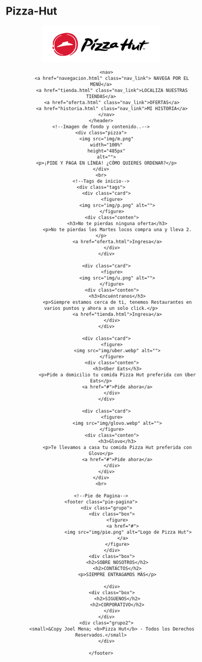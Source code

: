 # Pizza-Hut

<!DOCTYPE html>
<html lang="en">
<head>
    <meta charset="UTF-8">
    <meta http-equiv="X-UA-Compatible" content="IE=edge">
    <meta name="viewport" content="width=device-width, initial-scale=1.0">
    <style></style>
    <title>Pizzahot</title>
    <link rel="stylesheet" type="text/css" href="sty.css">

</head>
<!--Menu-->
<body>
    <header>
        <a href="inicio.html" class="logo">
            <img src="img/hot.png" alt="">
        </a>

        <nav>
            <a href="navegacion.html" class="nav_link"> NAVEGA POR EL MENÚ</a>
            <a href="tienda.html" class="nav_link">LOCALIZA NUESTRAS TIENDAS</a>
            <a href="oferta.html" class="nav_link">OFERTAS</a>
            <a href="historia.html" class="nav_link">MI HISTORIA</a>
        </nav>
    </header>
    <!--Imagen de fondo y contenido..-->
    <div class="pizza">
        <img src="img/m.png"
        width="100%"
        height="485px"
        alt="">
        <p>¡PIDE Y PAGA EN LÍNEA! ¿CÓMO QUIERES ORDENAR?</p>
    </div>
    <br>
    <!--Tags de inicio-->
    <div class="tags">
        <div class="card">
            <figure>
                <img src="img/p.png" alt="">
            </figure>
            <div class="conten">
                <h3>No te pierdas ninguna oferta</h3>
                <p>No te pierdas los Martes locos compra una y lleva 2.</p>
                <a href="oferta.html">Ingresa</a>
            </div>
        </div>

        <div class="card">
            <figure>
                <img src="img/u.png" alt="">
            </figure>
            <div class="conten">
                <h3>Encuéntranos</h3>
                <p>Siempre estamos cerca de ti, tenemos Restaurantes en varios puntos y ahora a un solo click.</p>
                <a href="tienda.html">Ingresa</a>
            </div>
        </div>

        <div class="card">
            <figure>
                <img src="img/uber.webp" alt="">
            </figure>
            <div class="conten">
                <h3>Uber Eats</h3>
                <p>Pide a domicilio tu comida Pizza Hut preferida con Uber Eats</p>
                <a href="#">Pide ahora</a>
            </div>
        </div>

        <div class="card">
            <figure>
                <img src="img/glovo.webp" alt="">
            </figure>
            <div class="conten">
                <h3>Glovo</h3>
                <p>Te llevamos a casa tu comida Pizza Hut preferida con Glovo</p>
                <a href="#">Pide ahora</a>
            </div>
        </div>
    </div>
    <br>

    <!--Pie de Pagina-->
    <footer class="pie-pagina">
        <div class="grupo">
            <div class="box">
                <figure>
                    <a href="#">
                        <img src="img/pie.png" alt="Logo de Pizza Hut">
                    </a>
                </figure>
            </div>
            <div class="box">
                <h2>SOBRE NOSOTROS</h2>
                <h2>CONTÁCTOS</h2>
                <p>SIEMPRE ENTRAGAMOS MÁS</p>

            </div>
            <div class="box">
                <h2>SIGUENOS</h2>
                <h2>CORPORATIVO</h2>
            </div>
        </div>
        <div class="grupo2">
            <small>&Copy Joel Mena; <b>Pizza Hut</b> - Todos los Derechos Reservados.</small>
        </div>

    </footer>
    
</body>

</html>
